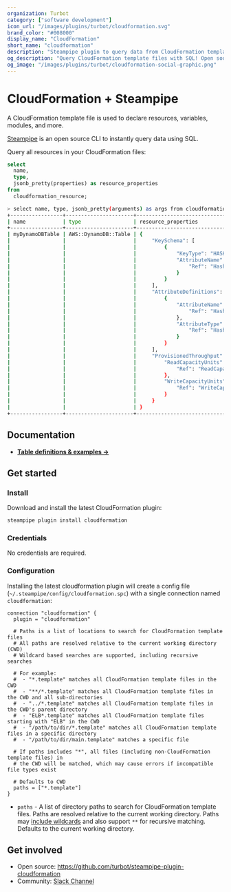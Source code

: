 ```yaml
---
organization: Turbot
category: ["software development"]
icon_url: "/images/plugins/turbot/cloudformation.svg"
brand_color: "#008000"
display_name: "CloudFormation"
short_name: "cloudformation"
description: "Steampipe plugin to query data from CloudFormation template files."
og_description: "Query CloudFormation template files with SQL! Open source CLI. No DB required."
og_image: "/images/plugins/turbot/cloudformation-social-graphic.png"
---
```


# CloudFormation + Steampipe

A CloudFormation template file is used to declare resources, variables, modules, and more.

[Steampipe](https://steampipe.io) is an open source CLI to instantly query data using SQL.

Query all resources in your CloudFormation files:

```sql
select
  name,
  type,
  jsonb_pretty(properties) as resource_properties
from
  cloudformation_resource;
```

```sh
> select name, type, jsonb_pretty(arguments) as args from cloudformation_resource;
+-----------------+----------------------+---------------------------------------------+
| name            | type                 | resource_properties                         |
+-----------------+----------------------+---------------------------------------------+
| myDynamoDBTable | AWS::DynamoDB::Table | {                                           |
|                 |                      |     "KeySchema": [                          |
|                 |                      |         {                                   |
|                 |                      |             "KeyType": "HASH",              |
|                 |                      |             "AttributeName": {              |
|                 |                      |                 "Ref": "HashKeyElementName" |
|                 |                      |             }                               |
|                 |                      |         }                                   |
|                 |                      |     ],                                      |
|                 |                      |     "AttributeDefinitions": [               |
|                 |                      |         {                                   |
|                 |                      |             "AttributeName": {              |
|                 |                      |                 "Ref": "HashKeyElementName" |
|                 |                      |             },                              |
|                 |                      |             "AttributeType": {              |
|                 |                      |                 "Ref": "HashKeyElementType" |
|                 |                      |             }                               |
|                 |                      |         }                                   |
|                 |                      |     ],                                      |
|                 |                      |     "ProvisionedThroughput": {              |
|                 |                      |         "ReadCapacityUnits": {              |
|                 |                      |             "Ref": "ReadCapacityUnits"      |
|                 |                      |         },                                  |
|                 |                      |         "WriteCapacityUnits": {             |
|                 |                      |             "Ref": "WriteCapacityUnits"     |
|                 |                      |         }                                   |
|                 |                      |     }                                       |
|                 |                      | }                                           |
+-----------------+----------------------+---------------------------------------------+
```

## Documentation

- **[Table definitions & examples →](/plugins/turbot/cloudformation/tables)**

## Get started

### Install

Download and install the latest CloudFormation plugin:

```bash
steampipe plugin install cloudformation
```

### Credentials

No credentials are required.

### Configuration

Installing the latest cloudformation plugin will create a config file (`~/.steampipe/config/cloudformation.spc`) with a single connection named `cloudformation`:

```hcl
connection "cloudformation" {
  plugin = "cloudformation"

  # Paths is a list of locations to search for CloudFormation template files
  # All paths are resolved relative to the current working directory (CWD)
  # Wildcard based searches are supported, including recursive searches

  # For example:
  #  - "*.template" matches all CloudFormation template files in the CWD
  #  - "**/*.template" matches all CloudFormation template files in the CWD and all sub-directories
  #  - "../*.template" matches all CloudFormation template files in the CWD's parent directory
  #  - "ELB*.template" matches all CloudFormation template files starting with "ELB" in the CWD
  #  - "/path/to/dir/*.template" matches all CloudFormation template files in a specific directory
  #  - "/path/to/dir/main.template" matches a specific file

  # If paths includes "*", all files (including non-CloudFormation template files) in
  # the CWD will be matched, which may cause errors if incompatible file types exist

  # Defaults to CWD
  paths = ["*.template"]
}
```

- `paths` - A list of directory paths to search for CloudFormation template files. Paths are resolved relative to the current working directory. Paths may [include wildcards](https://pkg.go.dev/path/filepath#Match) and also support `**` for recursive matching. Defaults to the current working directory.

## Get involved

- Open source: https://github.com/turbot/steampipe-plugin-cloudformation
- Community: [Slack Channel](https://steampipe.io/community/join)

